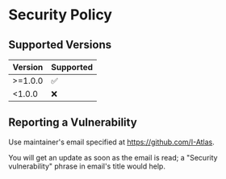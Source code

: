 # Security Policy

## Supported Versions

| Version | Supported          |
| ------- | ------------------ |
| >=1.0.0 | :white_check_mark: |
| <1.0.0  | :x:                |

## Reporting a Vulnerability

Use maintainer's email specified at https://github.com/I-Atlas.

You will get an update as soon as the email is read; a "Security vulnerability" phrase in email's title would help.
